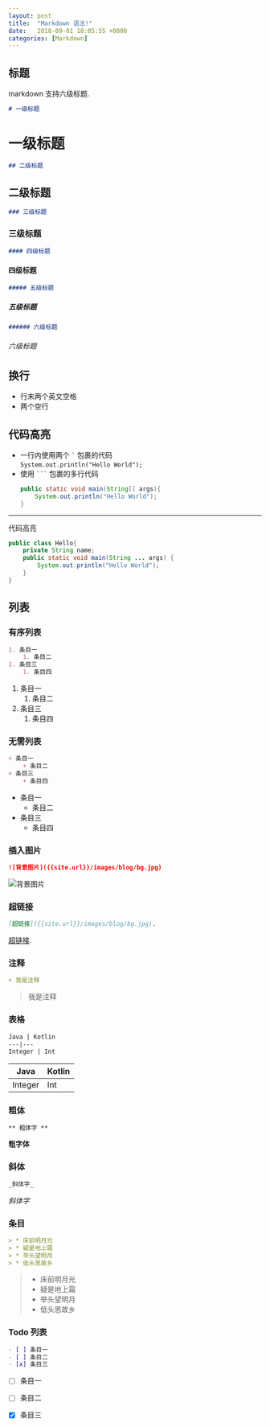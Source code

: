 ```yaml
---
layout: post
title:  "Markdown 语法!"
date:   2018-09-01 18:05:55 +0800
categories: [Markdown]
---
```


## 标题
markdown 支持六级标题.
```markdown
# 一级标题
```
# 一级标题
```markdown
## 二级标题
```
## 二级标题
```markdown
### 三级标题
```
### 三级标题
```markdown
#### 四级标题
```
#### 四级标题
```markdown
##### 五级标题
```
##### 五级标题
```markdown
###### 六级标题
```
###### 六级标题

## 换行
+ 行末两个英文空格
+ 两个空行

## 代码高亮

+ 一行内使用两个 `` ` `` 包裹的代码  
    `System.out.println("Hello World");`
+ 使用 `` ``` `` 包裹的多行代码
    ```java
    public static void main(String[] args){
        System.out.println("Hello World");
    }
    ```

---
代码高亮  
```java
public class Hello{
    private String name;
    public static void main(String ... args) {
        System.out.println("Hello World");
    }
}
```

## 列表
### 有序列表

```markdown
1. 条目一
    1. 条目二
1. 条目三
    1. 条目四
```

1. 条目一
    1. 条目二
1. 条目三
    1. 条目四
### 无需列表

```markdown
+ 条目一
    + 条目二
+ 条目三
    + 条目四  
```

+ 条目一
    + 条目二
+ 条目三
    + 条目四

### 插入图片
```markdown
![背景图片]({{site.url}}/images/blog/bg.jpg)
```

![背景图片]({{site.url}}/images/blog/bg.jpg)  

### 超链接
```markdown
[超链接]({{site.url}}/images/blog/bg.jpg). 
```  

[超链接]({{site.url}}/images/blog/bg.jpg).   

### 注释

```markdown
> 我是注释
```

> 我是注释

### 表格

```markdown
Java | Kotlin
---|---
Integer | Int

```

Java | Kotlin
---|---
Integer | Int

### 粗体

```markdown
** 粗体字 **
```

**粗字体**

### 斜体
```markdown
_斜体字_
```

_斜体字_

### 条目

```markdown
> * 床前明月光
> * 疑是地上霜
> * 举头望明月
> * 低头思故乡
```

> * 床前明月光
> * 疑是地上霜
> * 举头望明月
> * 低头思故乡

### Todo 列表

```markdown
- [ ] 条目一
- [ ] 条目二
- [x] 条目三
```

- [ ] 条目一
- [ ] 条目二
- [x] 条目三

